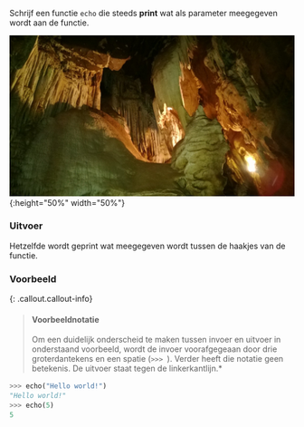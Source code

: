 Schrijf een functie `echo` die steeds **print** wat als parameter meegegeven wordt aan de functie.

![echo cave](media/Echo_Caves.jpg){:height="50%" width="50%"}

### Uitvoer

Hetzelfde wordt geprint wat meegegeven wordt tussen de haakjes van de functie.

### Voorbeeld

{: .callout.callout-info}
> #### Voorbeeldnotatie
> Om een duidelijk onderscheid te maken tussen invoer en uitvoer in onderstaand voorbeeld, wordt de invoer voorafgegeaan door drie groterdantekens en een spatie (`>>> `). Verder heeft die notatie geen betekenis. De uitvoer staat tegen de linkerkantlijn.*

```python
>>> echo("Hello world!")
"Hello world!"
>>> echo(5)
5
```
